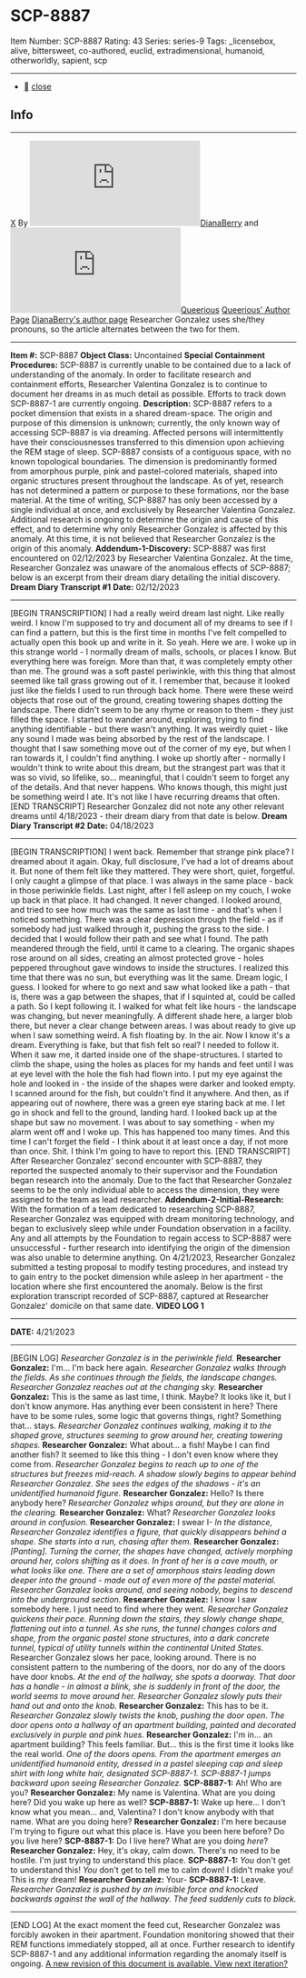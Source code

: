 # SCP-8887
Item Number: SCP-8887
Rating: 43
Series: series-9
Tags: _licensebox, alive, bittersweet, co-authored, euclid, extradimensional, humanoid, otherworldly, sapient, scp

---

  * [](javascript:;)
[close](javascript:;)
## Info
* * *
[X](javascript:;)
By [![DianaBerry](https://www.wikidot.com/avatar.php?userid=3444428&amp;size=small&amp;timestamp=1749930771)](http://www.wikidot.com/user:info/dianaberry)[DianaBerry](http://www.wikidot.com/user:info/dianaberry) and [![Queerious](https://www.wikidot.com/avatar.php?userid=7453143&amp;size=small&amp;timestamp=1749930771)](http://www.wikidot.com/user:info/queerious)[Queerious](http://www.wikidot.com/user:info/queerious)
[Queerious' Author Page](https://scp-wiki.wikidot.com/queerious)
[DianaBerry's author page](http://www.scp-wiki.net/dianas-personnel-file)
Researcher Gonzalez uses she/they pronouns, so the article alternates between the two for them.
* * *

**Item #:** SCP-8887
**Object Class:** Uncontained
**Special Containment Procedures:** SCP-8887 is currently unable to be contained due to a lack of understanding of the anomaly. In order to facilitate research and containment efforts, Researcher Valentina Gonzalez is to continue to document her dreams in as much detail as possible. Efforts to track down SCP-8887-1 are currently ongoing.
**Description:** SCP-8887 refers to a pocket dimension that exists in a shared dream-space. The origin and purpose of this dimension is unknown; currently, the only known way of accessing SCP-8887 is via dreaming. Affected persons will intermittently have their consciousnesses transferred to this dimension upon achieving the REM stage of sleep.
SCP-8887 consists of a contiguous space, with no known topological boundaries. The dimension is predominantly formed from amorphous purple, pink and pastel-colored materials, shaped into organic structures present throughout the landscape. As of yet, research has not determined a pattern or purpose to these formations, nor the base material.
At the time of writing, SCP-8887 has only been accessed by a single individual at once, and exclusively by Researcher Valentina Gonzalez. Additional research is ongoing to determine the origin and cause of this effect, and to determine why only Researcher Gonzalez is affected by this anomaly. At this time, it is not believed that Researcher Gonzalez is the origin of this anomaly.
**Addendum-1-Discovery:** SCP-8887 was first encountered on 02/12/2023 by Researcher Valentina Gonzalez. At the time, Researcher Gonzalez was unaware of the anomalous effects of SCP-8887; below is an excerpt from their dream diary detailing the initial discovery.
**Dream Diary Transcript #1**
**Date:** 02/12/2023
* * *
[BEGIN TRANSCRIPTION]
I had a really weird dream last night. Like really weird. I know I'm supposed to try and document all of my dreams to see if I can find a pattern, but this is the first time in months I've felt compelled to actually open this book up and write in it.
So yeah. Here we are.
I woke up in this strange world - I normally dream of malls, schools, or places I know. But everything here was foreign. More than that, it was completely empty other than me. The ground was a soft pastel periwinkle, with this thing that almost seemed like tall grass growing out of it. I remember that, because it looked just like the fields I used to run through back home. There were these weird objects that rose out of the ground, creating towering shapes dotting the landscape. There didn't seem to be any rhyme or reason to them - they just filled the space.
I started to wander around, exploring, trying to find anything identifiable - but there wasn't anything. It was weirdly quiet - like any sound I made was being absorbed by the rest of the landscape.
I thought that I saw something move out of the corner of my eye, but when I ran towards it, I couldn't find anything.
I woke up shortly after - normally I wouldn't think to write about this dream, but the strangest part was that it was so vivid, so lifelike, so… meaningful, that I couldn't seem to forget any of the details. And that never happens.
Who knows though, this might just be something weird I ate. It's not like I have recurring dreams that often.
[END TRANSCRIPT]
Researcher Gonzalez did not note any other relevant dreams until 4/18/2023 - their dream diary from that date is below.
**Dream Diary Transcript #2**
**Date:** 04/18/2023
* * *
[BEGIN TRANSCRIPTION]
I went back. Remember that strange pink place? I dreamed about it again.
Okay, full disclosure, I've had a lot of dreams about it. But none of them felt like they mattered. They were short, quiet, forgetful. I only caught a glimpse of that place. I was always in the same place - back in those periwinkle fields. Last night, after I fell asleep on my couch, I woke up back in that place. It had changed.
It never changed.
I looked around, and tried to see how much was the same as last time - and that's when I noticed something. There was a clear depression through the field - as if somebody had just walked through it, pushing the grass to the side.
I decided that I would follow their path and see what I found. The path meandered through the field, until it came to a clearing. The organic shapes rose around on all sides, creating an almost protected grove - holes peppered throughout gave windows to inside the structures. I realized this time that there was no sun, but everything was lit the same. Dream logic, I guess.
I looked for where to go next and saw what looked like a path - that is, there was a gap between the shapes, that if I squinted at, could be called a path.
So I kept following it.
I walked for what felt like hours - the landscape was changing, but never meaningfully. A different shade here, a larger blob there, but never a clear change between areas. I was about ready to give up when I saw something weird.
A fish floating by. In the air.
Now I know it's a dream. Everything is fake, but that fish felt so real? I needed to follow it. When it saw me, it darted inside one of the shape-structures. I started to climb the shape, using the holes as places for my hands and feet until I was at eye level with the hole the fish had flown into.
I put my eye against the hole and looked in - the inside of the shapes were darker and looked empty. I scanned around for the fish, but couldn't find it anywhere. And then, as if appearing out of nowhere, there was a green eye staring back at me.
I let go in shock and fell to the ground, landing hard. I looked back up at the shape but saw no movement. I was about to say something - when my alarm went off and I woke up.
This has happened too many times. And this time I can't forget the field - I think about it at least once a day, if not more than once.
Shit. I think I'm going to have to report this.
[END TRANSCRIPT]
After Researcher Gonzalez' second encounter with SCP-8887, they reported the suspected anomaly to their supervisor and the Foundation began research into the anomaly. Due to the fact that Researcher Gonzalez seems to be the only individual able to access the dimension, they were assigned to the team as lead researcher.
**Addendum-2-Initial-Research:** With the formation of a team dedicated to researching SCP-8887, Researcher Gonzalez was equipped with dream monitoring technology, and began to exclusively sleep while under Foundation observation in a facility. Any and all attempts by the Foundation to regain access to SCP-8887 were unsuccessful - further research into identifying the origin of the dimension was also unable to determine anything.
On 4/21/2023, Researcher Gonzalez submitted a testing proposal to modify testing procedures, and instead try to gain entry to the pocket dimension while asleep in her apartment - the location where she first encountered the anomaly. Below is the first exploration transcript recorded of SCP-8887, captured at Researcher Gonzalez' domicile on that same date.
**VIDEO LOG 1**
* * *
**DATE:** 4/21/2023
* * *
[BEGIN LOG]
_Researcher Gonzalez is in the periwinkle field._
**Researcher Gonzalez:** I'm… I'm back here again.
_Researcher Gonzalez walks through the fields. As she continues through the fields, the landscape changes. Researcher Gonzalez reaches out at the changing sky._
**Researcher Gonzalez:** This is the same as last time, I think. Maybe? It looks like it, but I don't know anymore. Has anything ever been consistent in here? There have to be some rules, some logic that governs things, right? Something that… stays.
_Researcher Gonzalez continues walking, making it to the shaped grove, structures seeming to grow around her, creating towering shapes._
**Researcher Gonzalez:** What about… a fish! Maybe I can find another fish? It seemed to like this thing - I don't even know where they come from.
_Researcher Gonzalez begins to reach up to one of the structures but freezes mid-reach. A shadow slowly begins to appear behind Researcher Gonzalez. She sees the edges of the shadows - it's an unidentified humanoid figure._
**Researcher Gonzalez:** Hello? Is there anybody here?
_Researcher Gonzalez whips around, but they are alone in the clearing._
**Researcher Gonzalez:** What?
_Researcher Gonzalez looks around in confusion._
**Researcher Gonzalez:** I swear I-
_In the distance, Researcher Gonzalez identifies a figure, that quickly disappears behind a shape. She starts into a run, chasing after them._
**Researcher Gonzalez:** _[Panting]_.
_Turning the corner, the shapes have changed, actively morphing around her, colors shifting as it does. In front of her is a cave mouth, or what looks like one. There are a set of amorphous stairs leading down deeper into the ground - made out of even more of the pastel material._
_Researcher Gonzalez looks around, and seeing nobody, begins to descend into the underground section._
**Researcher Gonzalez:** I know I saw somebody here. I just need to find where they went.
_Researcher Gonzalez quickens their pace. Running down the stairs, they slowly change shape, flattening out into a tunnel. As she runs, the tunnel changes colors and shape, from the organic pastel stone structures, into a dark concrete tunnel, typical of utility tunnels within the continental United States._
Researcher Gonzalez slows her pace, looking around. There is no consistent pattern to the numbering of the doors, nor do any of the doors have door knobs.
_At the end of the hallway, she spots a doorway. That door has a handle - in almost a blink, she is suddenly in front of the door, the world seems to move around her. Researcher Gonzalez slowly puts their hand out and onto the knob._
**Researcher Gonzalez:** This has to be it.
_Researcher Gonzalez slowly twists the knob, pushing the door open. The door opens onto a hallway of an apartment building, painted and decorated exclusively in purple and pink hues._
**Researcher Gonzalez:** I'm in… an apartment building? This feels familiar. But… this is the first time it looks like the real world.
_One of the doors opens. From the apartment emerges an unidentified humanoid entity, dressed in a pastel sleeping cap and sleep shirt with long white hair, designated SCP-8887-1. SCP-8887-1 jumps backward upon seeing Researcher Gonzalez._
**SCP-8887-1:** Ah! Who are you?
**Researcher Gonzalez:** My name is Valentina. What are you doing here? Did you wake up here as well?
**SCP-8887-1:** Wake up here… I don't know what you mean… and, Valentina? I don't know anybody with that name. What are you doing here?
**Researcher Gonzalez:** I'm here because I'm trying to figure out what this place is. Have you been here before? Do you live here?
**SCP-8887-1:** Do I live here? What are you doing _here_?
**Researcher Gonzalez:** Hey, it's okay, calm down. There's no need to be hostile. I'm just trying to understand this place.
**SCP-8887-1:** _You_ don't get to understand this! _You_ don't get to tell me to calm down! I didn't make you! This is _my_ dream!
**Researcher Gonzalez:** Your-
**SCP-8887-1:** Leave.
_Researcher Gonzalez is pushed by an invisible force and knocked backwards against the wall of the hallway. The feed suddenly cuts to black._
* * *
[END LOG]
At the exact moment the feed cut, Researcher Gonzalez was forcibly awoken in their apartment. Foundation monitoring showed that their REM functions immediately stopped, all at once. Further research to identify SCP-8887-1 and any additional information regarding the anomaly itself is ongoing.
[A new revision of this document is available. View next iteration?](https://scp-wiki.wikidot.com/scp-8887/offset/2/)